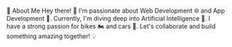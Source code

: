 🚀 About Me
  Hey there! 👋 I'm passionate about Web Development 🌐 and App Development 📱. Currently, I'm diving deep into Artificial Intelligence 🤖.
  I have a strong passion for bikes 🏍️ and cars 🚗.
  Let's collaborate and build something amazing together! 💡
